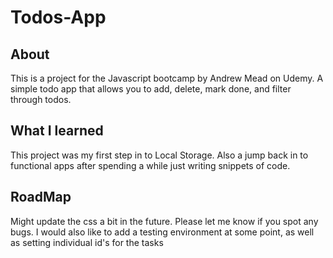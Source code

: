 # Todos-App

## About

This is a project for the Javascript bootcamp by Andrew Mead on Udemy. A simple todo app that allows you to add, delete, mark done, and filter through todos.

## What I learned

This project was my first step in to Local Storage. Also a jump back in to functional apps after spending a while just writing snippets of code. 

## RoadMap

Might update the css a bit in the future. Please let me know if you spot any bugs. I would also like to add a testing environment at some point, as well as setting individual id's for the tasks